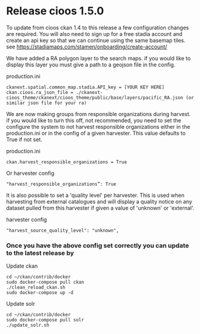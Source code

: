 # Release cioos 1.5.0 
To update from cioos ckan 1.4 to this release a few configuration changes are required. You will also 
need to sign up for a free stadia account and create an api key so that we can continue using the same 
basemap tiles. see https://stadiamaps.com/stamen/onboarding/create-account/

We have added a RA polygon layer to the search maps. if you would like to display this layer you must give 
a path to a geojson file in the config.

production.ini
```
ckanext.spatial.common_map.stadia.API_key = [YOUR KEY HERE]
ckan.cioos.ra_json_file = ./ckanext-cioos_theme/ckanext/cioos_theme/public/base/layers/pacific_RA.json (or similar json file for your ra)
```

We are now making groups from responsible organizations during harvest. if you would like to 
turn this off, not recommended, you need to set the configure the system to not harvest 
responsible organizations either in the production.ini or in the config of a given harvester.
This value defaults to True if not set.

production.ini
```
ckan.harvest_responsible_organizations = True 
```

Or harvester config
```
"harvest_responsible_organizations”: True
```

It is also possible to set a 'quality level' per harvester. This is used when harvesting from external catalogues and will display a quality notice on any dataset pulled from this harvester if given a value of 'unknown' or 'external'.

harvester config
```
"harvest_source_quality_level": "unknown",
```

### Once you have the above config set correctly you can update to the latest release by

Update ckan
```
cd ~/ckan/contrib/docker
sudo docker-compose pull ckan
./clean_reload_ckan.sh
sudo docker-compose up -d
```

Update solr 
```
cd ~/ckan/contrib/docker
sudo docker-compose pull solr
./update_solr.sh
```